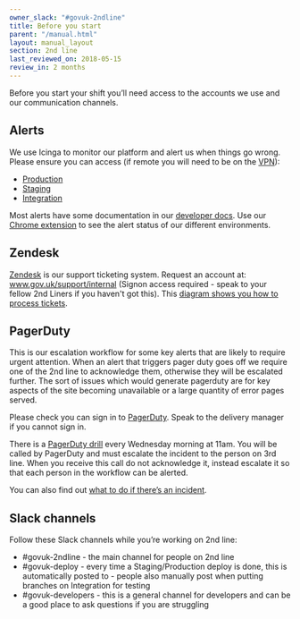 ```yaml
---
owner_slack: "#govuk-2ndline"
title: Before you start 
parent: "/manual.html"
layout: manual_layout
section: 2nd line
last_reviewed_on: 2018-05-15
review_in: 2 months
---
```

Before you start your shift you’ll need access to the accounts we use and our communication channels. 

## Alerts
We use Icinga to monitor our platform and alert us when things go wrong. Please ensure you can access (if remote you will need to be on the [VPN](https://docs.publishing.service.gov.uk/manual/vpn.html)):

* [Production](https://alert.publishing.service.gov.uk)
* [Staging](https://alert.staging.publishing.service.gov.uk)
* [Integration](https://alert.integration.publishing.service.gov.uk)

Most alerts have some documentation in our [developer docs](https://docs.publishing.service.gov.uk). Use our [Chrome extension](https://github.com/alphagov/blinkenjs#chrome-extension) to see the alert status of our different environments.


## Zendesk
[Zendesk](https://govuk.zendesk.com) is our support ticketing system. Request an account at: www.gov.uk/support/internal (Signon access required - speak to your fellow 2nd Liners if you haven't got this).  This [diagram shows you how to process tickets](https://docs.google.com/presentation/d/1mUnkONOrto2SKRKAO6JnnSUHRLsMy4eZEoq75BGxC6E/edit?usp=sharing). 

## PagerDuty
This is our escalation workflow for some key alerts that are likely to require urgent attention. When an alert that triggers pager duty goes off we require one of the 2nd line to acknowledge them, otherwise they will be escalated further. The sort of issues which would generate pagerduty are for key aspects of the site becoming unavailable or a large quantity of error pages served. 

Please check you can sign in to [PagerDuty](https://govuk.pagerduty.com/). Speak to the delivery manager if you cannot sign in. 

There is a [PagerDuty drill](https://docs.publishing.service.gov.uk/manual/alerts/pagerduty-drill.html) every Wednesday morning at 11am. You will be called by PagerDuty and must escalate the incident to the person on 3rd line. When you receive this call do not acknowledge it, instead escalate it so that each person in the workflow can be alerted. 


You can also find out [what to do if there’s an incident](https://docs.publishing.service.gov.uk/manual/incident-management-guidance.html). 

## Slack channels

Follow these Slack channels while you’re working on 2nd line:

* #govuk-2ndline - the main channel for people on 2nd line 
* #govuk-deploy - every time a Staging/Production deploy is done, this is automatically posted to - people also manually post when putting branches on Integration for testing
* #govuk-developers - this is a general channel for developers and can be a good place to ask questions if you are struggling
